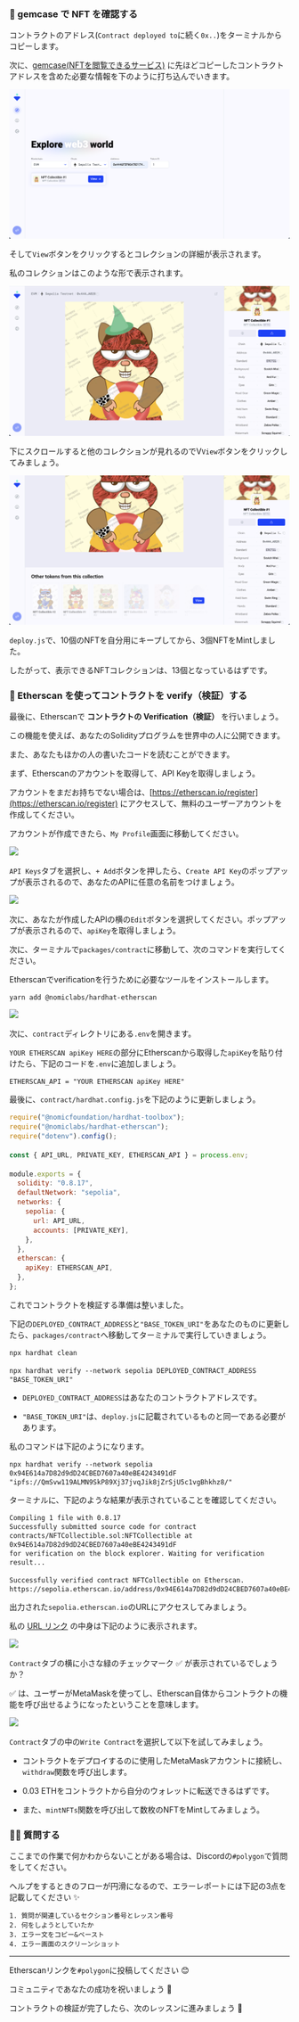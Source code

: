 ### 🐝 gemcase で NFT を確認する

コントラクトのアドレス(`Contract deployed to`に続く`0x..`)をターミナルからコピーします。

次に、[gemcase(NFTを閲覧できるサービス)](https://gemcase.vercel.app/) に先ほどコピーしたコントラクトアドレスを含めた必要な情報を下のように打ち込んでいきます。

![](/public/images/Polygon-Generative-NFT/section-2/2_4_7.png)

そして`View`ボタンをクリックするとコレクションの詳細が表示されます。

私のコレクションはこのような形で表示されます。

![](/public/images/Polygon-Generative-NFT/section-2/2_4_8.png)

下にスクロールすると他のコレクションが見れるのでV`View`ボタンをクリックしてみましょう。

![](/public/images/Polygon-Generative-NFT/section-2/2_4_9.png)

`deploy.js`で、10個のNFTを自分用にキープしてから、3個NFTをMintしました。

したがって、表示できるNFTコレクションは、13個となっているはずです。

### 📝 Etherscan を使ってコントラクトを verify（検証）する

最後に、Etherscanで **コントラクトの Verification（検証）** を行いましょう。

この機能を使えば、あなたのSolidityプログラムを世界中の人に公開できます。

また、あなたもほかの人の書いたコードを読むことができます。

まず、Etherscanのアカウントを取得して、API Keyを取得しましょう。

アカウントをまだお持ちでない場合は、[https://etherscan.io/register](https://etherscan.io/register) にアクセスして、無料のユーザーアカウントを作成してください。

アカウントが作成できたら、`My Profile`画面に移動してください。

![](/public/images/Polygon-Generative-NFT/section-2/2_4_2.png)

`API Keys`タブを選択し、`+ Add`ボタンを押したら、`Create API Key`のポップアップが表示されるので、あなたのAPIに任意の名前をつけましょう。

![](/public/images/Polygon-Generative-NFT/section-2/2_4_3.png)

次に、あなたが作成したAPIの横の`Edit`ボタンを選択してください。ポップアップが表示されるので、`apiKey`を取得しましょう。

次に、ターミナルで`packages/contract`に移動して、次のコマンドを実行してください。

Etherscanでverificationを行うために必要なツールをインストールします。

```
yarn add @nomiclabs/hardhat-etherscan
```

![](/public/images/Polygon-Generative-NFT/section-2/2_4_4.png)

次に、`contract`ディレクトリにある`.env`を開きます。

`YOUR ETHERSCAN apiKey HERE`の部分にEtherscanから取得した`apiKey`を貼り付けたら、下記のコードを`.env`に追加しましょう。

```
ETHERSCAN_API = "YOUR ETHERSCAN apiKey HERE"
```

最後に、`contract/hardhat.config.js`を下記のように更新しましょう。

```javascript
require("@nomicfoundation/hardhat-toolbox");
require("@nomiclabs/hardhat-etherscan");
require("dotenv").config();

const { API_URL, PRIVATE_KEY, ETHERSCAN_API } = process.env;

module.exports = {
  solidity: "0.8.17",
  defaultNetwork: "sepolia",
  networks: {
    sepolia: {
      url: API_URL,
      accounts: [PRIVATE_KEY],
    },
  },
  etherscan: {
    apiKey: ETHERSCAN_API,
  },
};
```

これでコントラクトを検証する準備は整いました。

下記の`DEPLOYED_CONTRACT_ADDRESS`と`"BASE_TOKEN_URI"`をあなたのものに更新したら、`packages/contract`へ移動してターミナルで実行していきましょう。

```
npx hardhat clean

npx hardhat verify --network sepolia DEPLOYED_CONTRACT_ADDRESS "BASE_TOKEN_URI"
```

- `DEPLOYED_CONTRACT_ADDRESS`はあなたのコントラクトアドレスです。

- `"BASE_TOKEN_URI"`は、`deploy.js`に記載されているものと同一である必要があります。

私のコマンドは下記のようになります。

```
npx hardhat verify --network sepolia 0x94E614a7D82d9dD24CBED7607a40eBE4243491dF "ipfs://QmSvw119ALMN9SkP89Xj37jvqJik8jZrSjU5c1vgBhkhz8/"
```

ターミナルに、下記のような結果が表示されていることを確認してください。

```
Compiling 1 file with 0.8.17
Successfully submitted source code for contract
contracts/NFTCollectible.sol:NFTCollectible at 0x94E614a7D82d9dD24CBED7607a40eBE4243491dF
for verification on the block explorer. Waiting for verification result...

Successfully verified contract NFTCollectible on Etherscan.
https://sepolia.etherscan.io/address/0x94E614a7D82d9dD24CBED7607a40eBE4243491dF#code
```

出力された`sepolia.etherscan.io`のURLにアクセスしてみましょう。

私の [URL リンク](https://sepolia.etherscan.io/address/0x94E614a7D82d9dD24CBED7607a40eBE4243491dF#code) の中身は下記のように表示されます。

![](/public/images/Polygon-Generative-NFT/section-2/2_4_5.png)

`Contract`タブの横に小さな緑のチェックマーク ✅ が表示されているでしょうか？

✅ は、ユーザーがMetaMaskを使ってし、Etherscan自体からコントラクトの機能を呼び出せるようになったということを意味します。

![](/public/images/Polygon-Generative-NFT/section-2/2_4_6.png)

`Contract`タブの中の`Write Contract`を選択して以下を試してみましょう。

- コントラクトをデプロイするのに使用したMetaMaskアカウントに接続し、`withdraw`関数を呼び出します。

- 0.03 ETHをコントラクトから自分のウォレットに転送できるはずです。

- また、`mintNFTs`関数を呼び出して数枚のNFTをMintしてみましょう。

### 🙋‍♂️ 質問する

ここまでの作業で何かわからないことがある場合は、Discordの`#polygon`で質問をしてください。

ヘルプをするときのフローが円滑になるので、エラーレポートには下記の3点を記載してください ✨

```
1. 質問が関連しているセクション番号とレッスン番号
2. 何をしようとしていたか
3. エラー文をコピー&ペースト
4. エラー画面のスクリーンショット
```

---

Etherscanリンクを`#polygon`に投稿してください 😊

コミュニティであなたの成功を祝いましょう 🎉

コントラクトの検証が完了したら、次のレッスンに進みましょう 🎉
